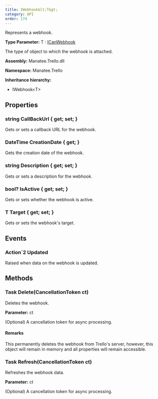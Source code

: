 ```yaml
---
title: IWebhook&lt;T&gt;
category: API
order: 174
---
```


Represents a webhook.

**Type Parameter:** T : [ICanWebhook](../ICanWebhook#icanwebhook)

The type of object to which the webhook is attached.

**Assembly:** Manatee.Trello.dll

**Namespace:** Manatee.Trello

**Inheritance hierarchy:**

- IWebhook&lt;T&gt;

## Properties

### string CallBackUrl { get; set; }

Gets or sets a callback URL for the webhook.

### DateTime CreationDate { get; }

Gets the creation date of the webhook.

### string Description { get; set; }

Gets or sets a description for the webhook.

### bool? IsActive { get; set; }

Gets or sets whether the webhook is active.

### T Target { get; set; }

Gets or sets the webhook&#39;s target.

## Events

### Action`2 Updated

Raised when data on the webhook is updated.

## Methods

### Task Delete(CancellationToken ct)

Deletes the webhook.

**Parameter:** ct

(Optional) A cancellation token for async processing.

#### Remarks

This permanently deletes the webhook from Trello&#39;s server, however, this object will remain in memory and all properties will remain accessible.

### Task Refresh(CancellationToken ct)

Refreshes the webhook data.

**Parameter:** ct

(Optional) A cancellation token for async processing.

